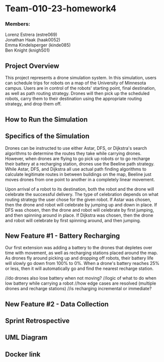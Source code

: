 # Team-010-23-homework4

### Members:
Lorenz Estrera (estre069)  
Jonathan Haak (haak0052)  
Emma Kindelsperger (kinde085)  
Ben Knight (knigh501)  

## Project Overview
This project represents a drone simulation system. In this simulation, users can schedule trips for robots on a map of the University of Minnesota campus. Users are in control of the robots' starting point, final destination, as well as path routing strategy. Drones will then pick up the scheduled robots, carry them to their destination using the appropriate routing strategy, and drop them off. 

## How to Run the Simulation


## Specifics of the Simulation
Drones can be instructed to use either Astar, DFS, or Dijkstra's search algorithms to determine the routes they take while carrying drones. However, when drones are flying to go pick up robots or to go recharge their battery at a recharging station, drones use the Beeline path strategy. While Astar, DFS, and Dijkstra all use actual path finding algorithms to calculate legitimate routes in between buildings on the map, Beeline just moves drones from one point to another in a completely linear movement. 

Upon arrival of a robot to its destination, both the robot and the drone will celebrate the successful delivery. The type of celebration depends on what routing strategy the user chose for the given robot. If Astar was chosen, then the drone and robot will celebrate by jumping up and down in place. If DFS was chosen, then the drone and robot will celebrate by first jumping, and then spinning around in place. If Dijkstra was chosen, then the drone and robot will celebrate by first spinning around, and then jumping.



## New Feature #1 - Battery Recharging
Our first extension was adding a battery to the drones that depletes over time with movement, as well as recharging stations placed around the map. As drones fly around picking up and dropping off robots, their battery life will slowly go down from 100% to 0%. When a drone's battery reaches 25% or less, then it will automatically go and find the nearest recharge station. 

//do drones also lose battery when not moving?
//logic of what to do when low battery while carrying a robot
//how edge cases are resolved (multiple drones and recharge stations)
//is recharging incremental or immediate?


## New Feature #2 - Data Collection


## Sprint Retrospective


## UML Diagram


## Docker link


